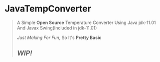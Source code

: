 # JavaTempConverter

>A Simple **Open Source** Temperature Converter Using Java jdk-11.01 And Javax Swing(Included in jdk-11.01)
>
>*Just Making For Fun*, So It's **Pretty Basic**
>
> ## ***WIP!***
